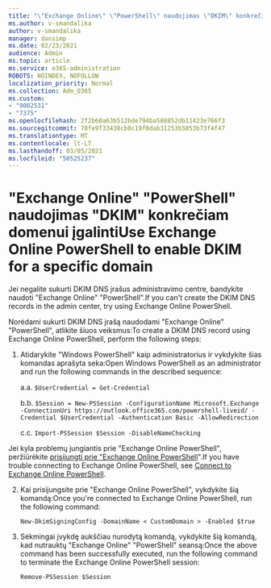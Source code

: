 ```yaml
---
title: "\"Exchange Online\" \"PowerShell\" naudojimas \"DKIM\" konkrečiam domenui įgalinti"
ms.author: v-smandalika
author: v-smandalika
manager: dansimp
ms.date: 02/23/2021
audience: Admin
ms.topic: article
ms.service: o365-administration
ROBOTS: NOINDEX, NOFOLLOW
localization_priority: Normal
ms.collection: Adm_O365
ms.custom:
- "9002531"
- "7375"
ms.openlocfilehash: 2f2b60a63b512bde794ba588852db11423e766f3
ms.sourcegitcommit: 78fe9f33438cb0c19f0dab31253b5853b73f4f47
ms.translationtype: MT
ms.contentlocale: lt-LT
ms.lasthandoff: 03/05/2021
ms.locfileid: "50525237"
---
```

# <a name="use-exchange-online-powershell-to-enable-dkim-for-a-specific-domain"></a><span data-ttu-id="61a6d-102">"Exchange Online" "PowerShell" naudojimas "DKIM" konkrečiam domenui įgalinti</span><span class="sxs-lookup"><span data-stu-id="61a6d-102">Use Exchange Online PowerShell to enable DKIM for a specific domain</span></span>

<span data-ttu-id="61a6d-103">Jei negalite sukurti DKIM DNS įrašus administravimo centre, bandykite naudoti "Exchange Online" "PowerShell".</span><span class="sxs-lookup"><span data-stu-id="61a6d-103">If you can't create the DKIM DNS records in the admin center, try using Exchange Online PowerShell.</span></span> 

<span data-ttu-id="61a6d-104">Norėdami sukurti DKIM DNS įrašą naudodami "Exchange Online" "PowerShell", atlikite šiuos veiksmus:</span><span class="sxs-lookup"><span data-stu-id="61a6d-104">To create a DKIM DNS record using Exchange Online PowerShell, perform the following steps:</span></span>

1. <span data-ttu-id="61a6d-105">Atidarykite "Windows PowerShell" kaip administratorius ir vykdykite šias komandas aprašyta seka:</span><span class="sxs-lookup"><span data-stu-id="61a6d-105">Open Windows PowerShell as an administrator and run the following commands in the described sequence:</span></span>

    <span data-ttu-id="61a6d-106">a.</span><span class="sxs-lookup"><span data-stu-id="61a6d-106">a.</span></span> `$UserCredential = Get-Credential`

    <span data-ttu-id="61a6d-107">b.</span><span class="sxs-lookup"><span data-stu-id="61a6d-107">b.</span></span> `$Session = New-PSSession -ConfigurationName Microsoft.Exchange -ConnectionUri https://outlook.office365.com/powershell-liveid/ -Credential $UserCredential -Authentication Basic -AllowRedirection`

    <span data-ttu-id="61a6d-108">c.</span><span class="sxs-lookup"><span data-stu-id="61a6d-108">c.</span></span> `Import-PSSession $Session -DisableNameChecking`
    
<span data-ttu-id="61a6d-109">Jei kyla problemų jungiantis prie "Exchange Online PowerShell", peržiūrėkite [prisijungti prie "Exchange Online PowerShell](https://docs.microsoft.com/powershell/exchange/connect-to-exchange-online-powershell)".</span><span class="sxs-lookup"><span data-stu-id="61a6d-109">If you have trouble connecting to Exchange Online PowerShell, see [Connect to Exchange Online PowerShell](https://docs.microsoft.com/powershell/exchange/connect-to-exchange-online-powershell).</span></span>

2. <span data-ttu-id="61a6d-110">Kai prisijungsite prie "Exchange Online PowerShell", vykdykite šią komandą:</span><span class="sxs-lookup"><span data-stu-id="61a6d-110">Once you're connected to Exchange Online PowerShell, run the following command:</span></span>

    `New-DkimSigningConfig -DomainName < CustomDomain > -Enabled $true`

3. <span data-ttu-id="61a6d-111">Sėkmingai įvykdę aukščiau nurodytą komandą, vykdykite šią komandą, kad nutrauktų "Exchange Online" "PowerShell" seansą:</span><span class="sxs-lookup"><span data-stu-id="61a6d-111">Once the above command has been successfully executed, run the following command to terminate the Exchange Online PowerShell session:</span></span>

    `Remove-PSSession $Session` 



